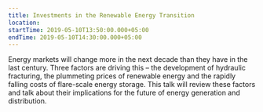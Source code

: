 ```yaml
---
title: Investments in the Renewable Energy Transition
location:
startTime: 2019-05-10T13:50:00.000+05:00
endTime: 2019-05-10T14:30:00.000+05:00
---
```


Energy markets will change more in the next decade than they have in the last century. Three factors are driving this – the development of hydraulic fracturing, the plummeting prices of renewable energy and the rapidly falling costs of flare-scale energy storage. This talk will review these factors and talk about their implications for the future of energy generation and distribution.